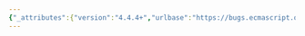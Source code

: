```yaml
---
{"_attributes":{"version":"4.4.4+","urlbase":"https://bugs.ecmascript.org/","maintainer":"dherman@mozilla.com"},"bug":{"bug_id":2341,"creation_ts":"2013-12-02 12:12:00 -0800","short_desc":"Module should throw if called without new","delta_ts":"2015-07-10 08:35:05 -0700","product":"Draft for 6th Edition","component":"Modules","version":"Rev 21: November 8, 2013 Draft","rep_platform":"All","op_sys":"All","bug_status":"RESOLVED","resolution":"FIXED","priority":"Normal","bug_severity":"enhancement","everconfirmed":true,"reporter":{"uid":"arv","name":"Erik Arvidsson"},"assigned_to":{"uid":"allen","name":"Allen Wirfs-Brock"},"cc":["dherman","erik.arvidsson","jorendorff","samth"],"long_desc":[{"commentid":6870,"comment_count":0,"who":{"uid":"arv","name":"Erik Arvidsson"},"bug_when":"2013-12-02 12:12:35 -0800","thetext":"https://github.com/jorendorff/js-loaders/blob/master/specs/es6-modules-2013-12-02.pdf?raw=true\n\nThis is to be consistent with the other new classes in ES6."},{"commentid":6871,"comment_count":1,"who":{"uid":"arv","name":"Erik Arvidsson"},"bug_when":"2013-12-02 12:14:23 -0800","thetext":"Actually, only Module seems to have the incorrect behavior. Updating subject."},{"commentid":10331,"comment_count":2,"who":{"uid":"allen","name":"Allen Wirfs-Brock"},"bug_when":"2014-10-11 17:50:43 -0700","thetext":"fixed in rev28 editor's draft\n\nthere isn't a Module global"},{"commentid":10487,"comment_count":3,"who":{"uid":"allen","name":"Allen Wirfs-Brock"},"bug_when":"2014-10-14 15:18:03 -0700","thetext":"fixed in rev28"}]}}
---
```

